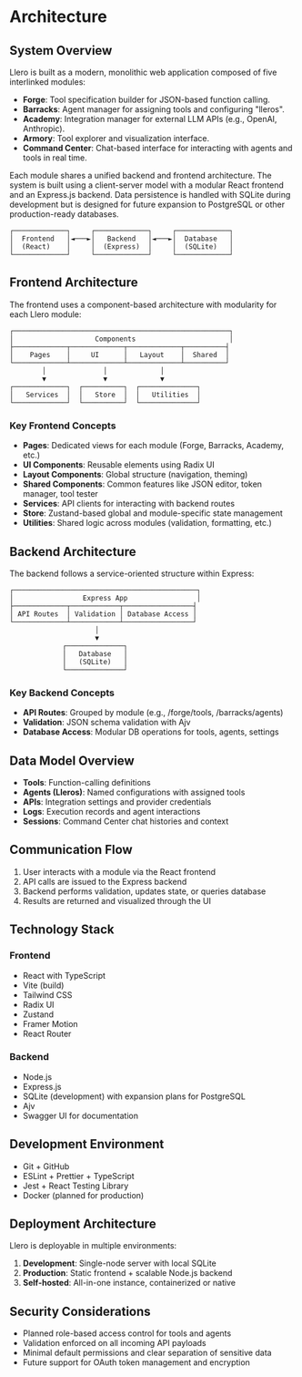 # Architecture

## System Overview

Llero is built as a modern, monolithic web application composed of five interlinked modules:

- **Forge**: Tool specification builder for JSON-based function calling.
- **Barracks**: Agent manager for assigning tools and configuring "lleros".
- **Academy**: Integration manager for external LLM APIs (e.g., OpenAI, Anthropic).
- **Armory**: Tool explorer and visualization interface.
- **Command Center**: Chat-based interface for interacting with agents and tools in real time.

Each module shares a unified backend and frontend architecture. The system is built using a client-server model with a modular React frontend and an Express.js backend. Data persistence is handled with SQLite during development but is designed for future expansion to PostgreSQL or other production-ready databases.

```
┌─────────────┐     ┌─────────────┐     ┌─────────────┐
│  Frontend   │◄───►│   Backend   │◄───►│  Database   │
│  (React)    │     │  (Express)  │     │  (SQLite)   │
└─────────────┘     └─────────────┘     └─────────────┘
```

## Frontend Architecture

The frontend uses a component-based architecture with modularity for each Llero module:

```
┌─────────────────────────────────────────────────────┐
│                    Components                       │
├─────────────┬─────────────┬─────────────┬──────────┤
│    Pages    │     UI      │   Layout    │  Shared  │
└─────────────┴─────────────┴─────────────┴──────────┘
        │              │             │
        ▼              ▼             ▼
┌─────────────┐  ┌──────────┐  ┌──────────────┐
│   Services  │  │   Store  │  │   Utilities  │
└─────────────┘  └──────────┘  └──────────────┘
```

### Key Frontend Concepts

- **Pages**: Dedicated views for each module (Forge, Barracks, Academy, etc.)
- **UI Components**: Reusable elements using Radix UI
- **Layout Components**: Global structure (navigation, theming)
- **Shared Components**: Common features like JSON editor, token manager, tool tester
- **Services**: API clients for interacting with backend routes
- **Store**: Zustand-based global and module-specific state management
- **Utilities**: Shared logic across modules (validation, formatting, etc.)

## Backend Architecture

The backend follows a service-oriented structure within Express:

```
┌─────────────────────────────────────────────┐
│                 Express App                 │
├─────────────┬────────────┬─────────────────┤
│ API Routes  │ Validation │ Database Access │
└─────────────┴────────────┴─────────────────┘
                     │
                     ▼
             ┌──────────────┐
             │   Database   │
             │   (SQLite)   │
             └──────────────┘
```

### Key Backend Concepts

- **API Routes**: Grouped by module (e.g., /forge/tools, /barracks/agents)
- **Validation**: JSON schema validation with Ajv
- **Database Access**: Modular DB operations for tools, agents, settings

## Data Model Overview

- **Tools**: Function-calling definitions
- **Agents (Lleros)**: Named configurations with assigned tools
- **APIs**: Integration settings and provider credentials
- **Logs**: Execution records and agent interactions
- **Sessions**: Command Center chat histories and context

## Communication Flow

1. User interacts with a module via the React frontend
2. API calls are issued to the Express backend
3. Backend performs validation, updates state, or queries database
4. Results are returned and visualized through the UI

## Technology Stack

### Frontend

- React with TypeScript
- Vite (build)
- Tailwind CSS
- Radix UI
- Zustand
- Framer Motion
- React Router

### Backend

- Node.js
- Express.js
- SQLite (development) with expansion plans for PostgreSQL
- Ajv
- Swagger UI for documentation

## Development Environment

- Git + GitHub
- ESLint + Prettier + TypeScript
- Jest + React Testing Library
- Docker (planned for production)

## Deployment Architecture

Llero is deployable in multiple environments:

1. **Development**: Single-node server with local SQLite
2. **Production**: Static frontend + scalable Node.js backend
3. **Self-hosted**: All-in-one instance, containerized or native

## Security Considerations

- Planned role-based access control for tools and agents
- Validation enforced on all incoming API payloads
- Minimal default permissions and clear separation of sensitive data
- Future support for OAuth token management and encryption
